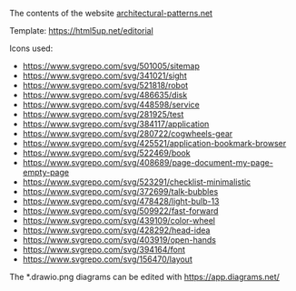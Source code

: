 The contents of the website [architectural-patterns.net](https://architectural-patterns.net)

Template: https://html5up.net/editorial

Icons used:

* https://www.svgrepo.com/svg/501005/sitemap
* https://www.svgrepo.com/svg/341021/sight
* https://www.svgrepo.com/svg/521818/robot
* https://www.svgrepo.com/svg/486635/disk
* https://www.svgrepo.com/svg/448598/service
* https://www.svgrepo.com/svg/281925/test
* https://www.svgrepo.com/svg/384117/application
* https://www.svgrepo.com/svg/280722/cogwheels-gear
* https://www.svgrepo.com/svg/425521/application-bookmark-browser
* https://www.svgrepo.com/svg/522469/book
* https://www.svgrepo.com/svg/408689/page-document-my-page-empty-page
* https://www.svgrepo.com/svg/523291/checklist-minimalistic
* https://www.svgrepo.com/svg/372699/talk-bubbles
* https://www.svgrepo.com/svg/478428/light-bulb-13
* https://www.svgrepo.com/svg/509922/fast-forward
* https://www.svgrepo.com/svg/439109/color-wheel
* https://www.svgrepo.com/svg/428292/head-idea
* https://www.svgrepo.com/svg/403919/open-hands
* https://www.svgrepo.com/svg/394164/font
* https://www.svgrepo.com/svg/156470/layout

The *.drawio.png diagrams can be edited with https://app.diagrams.net/
